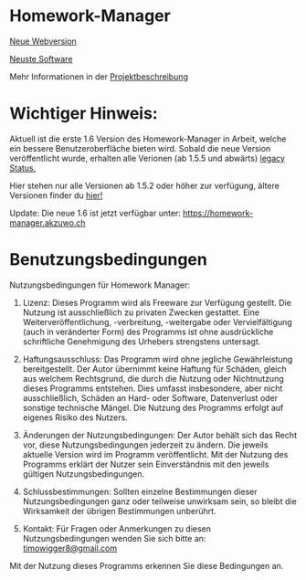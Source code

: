 # Homework-Manager

[Neue Webversion](https://homework-manager.akzuwo.ch)

[Neuste Software](https://akzuwo.ch/Homework-Manager-v1.5.6-dev.exe)

Mehr Informationen in der [Projektbeschreibung](https://github.com/Akzuwo/Homework-Manager/blob/main/Projektbeschreibung.md)

# Wichtiger Hinweis:
Aktuell ist die erste 1.6 Version des Homework-Manager in Arbeit, welche ein bessere Benutzeroberfläche bieten wird.
Sobald die neue Version veröffentlicht wurde, erhalten alle Verionen (ab 1.5.5 und abwärts) [legacy Status.](https://de.wikipedia.org/wiki/Altsystem)

Hier stehen nur alle Versionen ab 1.5.2 oder höher zur verfügung, ältere Versionen finder du [hier!](https://drive.google.com/drive/folders/1IkRyCTG0TCpjFZ9YFynCw7sVXGGf68a8?usp=sharing)

Update: Die neue 1.6 ist jetzt verfügbar unter:
https://homework-manager.akzuwo.ch

# Benutzungsbedingungen
Nutzungsbedingungen für Homework Manager:

1. Lizenz:
Dieses Programm wird als Freeware zur Verfügung gestellt. Die Nutzung ist ausschließlich zu privaten Zwecken gestattet. Eine Weiterveröffentlichung, -verbreitung, -weitergabe oder Vervielfältigung (auch in veränderter Form) des Programms ist ohne ausdrückliche schriftliche Genehmigung des Urhebers strengstens untersagt.

2. Haftungsausschluss:
Das Programm wird ohne jegliche Gewährleistung bereitgestellt. Der Autor übernimmt keine Haftung für Schäden, gleich aus welchem Rechtsgrund, die durch die Nutzung oder Nichtnutzung dieses Programms entstehen. Dies umfasst insbesondere, aber nicht ausschließlich, Schäden an Hard- oder Software, Datenverlust oder sonstige technische Mängel. Die Nutzung des Programms erfolgt auf eigenes Risiko des Nutzers.

3. Änderungen der Nutzungsbedingungen:
Der Autor behält sich das Recht vor, diese Nutzungsbedingungen jederzeit zu ändern. Die jeweils aktuelle Version wird im Programm veröffentlicht. Mit der Nutzung des Programms erklärt der Nutzer sein Einverständnis mit den jeweils gültigen Nutzungsbedingungen.

4. Schlussbestimmungen:
Sollten einzelne Bestimmungen dieser Nutzungsbedingungen ganz oder teilweise unwirksam sein, so bleibt die Wirksamkeit der übrigen Bestimmungen unberührt.

5. Kontakt:
Für Fragen oder Anmerkungen zu diesen Nutzungsbedingungen wenden Sie sich bitte an:
timowigger8@gmail.com

Mit der Nutzung dieses Programms erkennen Sie diese Bedingungen an.
